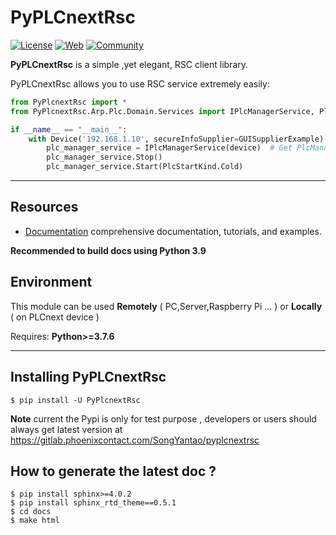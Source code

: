 # PyPLCnextRsc

[![License](https://img.shields.io/badge/license-MIT-blue.svg)](LICENSE)
[![Web](https://img.shields.io/badge/PLCnext-Website-blue.svg)](https://www.phoenixcontact.com/plcnext)
[![Community](https://img.shields.io/badge/PLCnext-Community-blue.svg)](https://www.plcnext-community.net)

**PyPLCnextRsc** is a simple ,yet elegant, RSC client library.

PyPLCnextRsc allows you to use RSC service extremely easily:

```python
from PyPlcnextRsc import *
from PyPlcnextRsc.Arp.Plc.Domain.Services import IPlcManagerService, PlcStartKind

if __name__ == "__main__":
    with Device('192.168.1.10', secureInfoSupplier=GUISupplierExample) as device:
        plc_manager_service = IPlcManagerService(device)  # Get PlcManagerService
        plc_manager_service.Stop()
        plc_manager_service.Start(PlcStartKind.Cold)
```

-----

## Resources

- [Documentation](https://pyplcnextrsc.readthedocs.io/) comprehensive documentation, tutorials, and examples.

**Recommended to build docs using Python 3.9**

## Environment

This module can be used **Remotely** ( PC,Server,Raspberry Pi ... ) or **Locally** ( on PLCnext device )

Requires: **Python>=3.7.6**

---

## Installing PyPLCnextRsc

```console
$ pip install -U PyPlcnextRsc
```
**Note** current the Pypi is only for test purpose , developers or users should always get latest version
at https://gitlab.phoenixcontact.com/SongYantao/pyplcnextrsc

## How to generate the latest doc ?

```console
$ pip install sphinx>=4.0.2
$ pip install sphinx_rtd_theme==0.5.1
$ cd docs
$ make html
```


